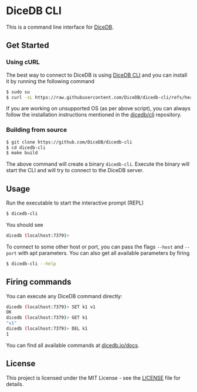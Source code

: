 # DiceDB CLI

This is a command line interface for [DiceDB](https://dicedb.io).

## Get Started

### Using cURL

The best way to connect to DiceDB is using [DiceDB CLI](https://github.com/DiceDB/dicedb-cli) and you can install it by running the following command

```bash
$ sudo su
$ curl -sL https://raw.githubusercontent.com/DiceDB/dicedb-cli/refs/heads/master/install.sh | sh
```

If you are working on unsupported OS (as per above script), you can always follow the installation instructions mentioned in the [dicedb/cli](https://github.com/DiceDB/dicedb-cli) repository.

### Building from source

```sh
$ git clone https://github.com/DiceDB/dicedb-cli
$ cd dicedb-cli
$ make build
```

The above command will create a binary `dicedb-cli`. Execute the binary will
start the CLI and will try to connect to the DiceDB server.

## Usage

Run the executable to start the interactive prompt (REPL)

```bash
$ dicedb-cli
```

You should see

```sh
dicedb (localhost:7379)>
```

To connect to some other host or port, you can pass the flags `--host` and `--port` with apt parameters.
You can also get all available parameters by firing

```sh
$ dicedb-cli --help
```

## Firing commands

You can execute any DiceDB command directly:

```bash
dicedb (localhost:7379)> SET k1 v1
OK
dicedb (localhost:7379)> GET k1
"v1"
dicedb (localhost:7379)> DEL k1
1
```

You can find all available commands at [dicedb.io/docs](https://dicedb.io/docs).

## License

This project is licensed under the MIT License - see the [LICENSE](LICENSE) file for details.
